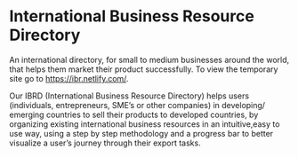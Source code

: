 # International Business Resource Directory

An international directory, for small to medium businesses around the world, that helps them market their product successfully.
To view the temporary site go to https://ibr.netlify.com/.

Our IBRD (International Business Resource Directory) helps users (individuals, entrepreneurs, SME’s or other companies) in developing/ emerging countries to sell their products to developed countries, by organizing existing international business resources in an intuitive,easy to use way, using a step by step methodology and a progress bar to better visualize a user’s journey through their export tasks. 
